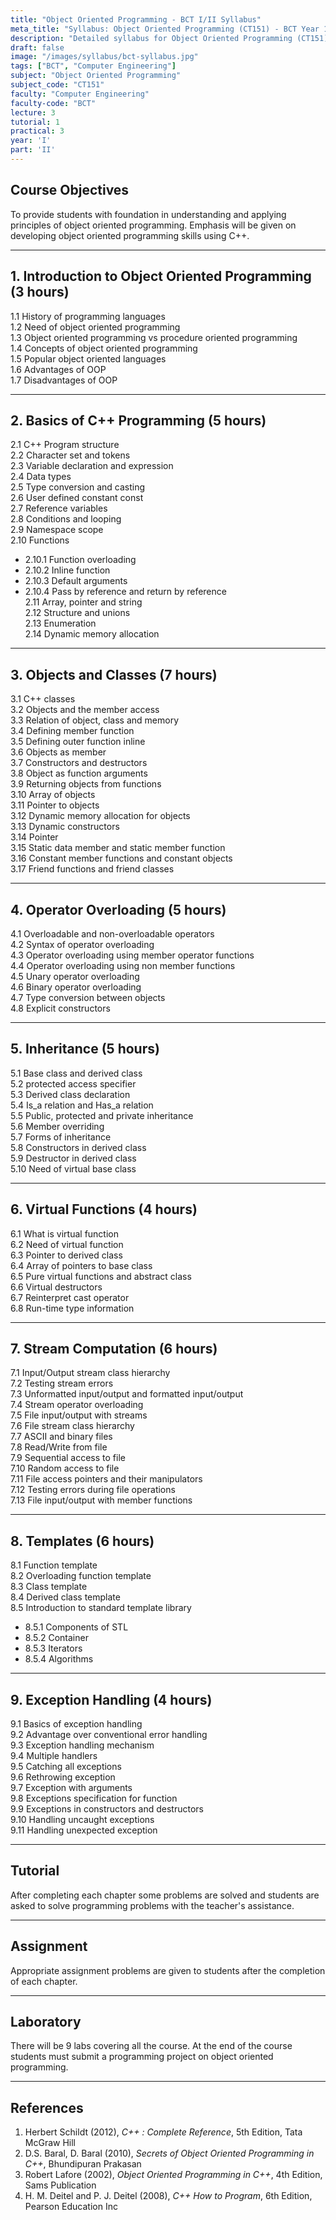 ```yaml
---
title: "Object Oriented Programming - BCT I/II Syllabus"
meta_title: "Syllabus: Object Oriented Programming (CT151) - BCT Year 1 Part 2 | IOE Notes"
description: "Detailed syllabus for Object Oriented Programming (CT151), a first year, second part subject in the IOE BCT program. Covers OOP concepts, classes, objects, inheritance, and polymorphism."
draft: false
image: "/images/syllabus/bct-syllabus.jpg"
tags: ["BCT", "Computer Engineering"]
subject: "Object Oriented Programming"
subject_code: "CT151"
faculty: "Computer Engineering"
faculty-code: "BCT"
lecture: 3
tutorial: 1
practical: 3
year: 'I'
part: 'II'
---
```


## Course Objectives

To provide students with foundation in understanding and applying principles of object oriented programming. Emphasis will be given on developing object oriented programming skills using C++.

---

## 1. Introduction to Object Oriented Programming (3 hours)

1.1 History of programming languages  
1.2 Need of object oriented programming  
1.3 Object oriented programming vs procedure oriented programming  
1.4 Concepts of object oriented programming  
1.5 Popular object oriented languages  
1.6 Advantages of OOP  
1.7 Disadvantages of OOP  

---

## 2. Basics of C++ Programming (5 hours)

2.1 C++ Program structure  
2.2 Character set and tokens  
2.3 Variable declaration and expression  
2.4 Data types  
2.5 Type conversion and casting  
2.6 User defined constant const  
2.7 Reference variables  
2.8 Conditions and looping  
2.9 Namespace scope  
2.10 Functions  
  - 2.10.1 Function overloading  
  - 2.10.2 Inline function  
  - 2.10.3 Default arguments  
  - 2.10.4 Pass by reference and return by reference  
2.11 Array, pointer and string  
2.12 Structure and unions  
2.13 Enumeration  
2.14 Dynamic memory allocation  

---

## 3. Objects and Classes (7 hours)

3.1 C++ classes  
3.2 Objects and the member access  
3.3 Relation of object, class and memory  
3.4 Defining member function  
3.5 Defining outer function inline  
3.6 Objects as member  
3.7 Constructors and destructors  
3.8 Object as function arguments  
3.9 Returning objects from functions  
3.10 Array of objects  
3.11 Pointer to objects  
3.12 Dynamic memory allocation for objects  
3.13 Dynamic constructors  
3.14 Pointer  
3.15 Static data member and static member function  
3.16 Constant member functions and constant objects  
3.17 Friend functions and friend classes  

---

## 4. Operator Overloading (5 hours)

4.1 Overloadable and non-overloadable operators  
4.2 Syntax of operator overloading  
4.3 Operator overloading using member operator functions  
4.4 Operator overloading using non member functions  
4.5 Unary operator overloading  
4.6 Binary operator overloading  
4.7 Type conversion between objects  
4.8 Explicit constructors  

---

## 5. Inheritance (5 hours)

5.1 Base class and derived class  
5.2 protected access specifier  
5.3 Derived class declaration  
5.4 Is_a relation and Has_a relation  
5.5 Public, protected and private inheritance  
5.6 Member overriding  
5.7 Forms of inheritance  
5.8 Constructors in derived class  
5.9 Destructor in derived class  
5.10 Need of virtual base class  

---

## 6. Virtual Functions (4 hours)

6.1 What is virtual function  
6.2 Need of virtual function  
6.3 Pointer to derived class  
6.4 Array of pointers to base class  
6.5 Pure virtual functions and abstract class  
6.6 Virtual destructors  
6.7 Reinterpret cast operator  
6.8 Run-time type information  

---

## 7. Stream Computation (6 hours)

7.1 Input/Output stream class hierarchy  
7.2 Testing stream errors  
7.3 Unformatted input/output and formatted input/output  
7.4 Stream operator overloading  
7.5 File input/output with streams  
7.6 File stream class hierarchy  
7.7 ASCII and binary files  
7.8 Read/Write from file  
7.9 Sequential access to file  
7.10 Random access to file  
7.11 File access pointers and their manipulators  
7.12 Testing errors during file operations  
7.13 File input/output with member functions  

---

## 8. Templates (6 hours)

8.1 Function template  
8.2 Overloading function template  
8.3 Class template  
8.4 Derived class template  
8.5 Introduction to standard template library  
  - 8.5.1 Components of STL  
  - 8.5.2 Container  
  - 8.5.3 Iterators  
  - 8.5.4 Algorithms  

---

## 9. Exception Handling (4 hours)

9.1 Basics of exception handling  
9.2 Advantage over conventional error handling  
9.3 Exception handling mechanism  
9.4 Multiple handlers  
9.5 Catching all exceptions  
9.6 Rethrowing exception  
9.7 Exception with arguments  
9.8 Exceptions specification for function  
9.9 Exceptions in constructors and destructors  
9.10 Handling uncaught exceptions  
9.11 Handling unexpected exception  

---

## Tutorial

After completing each chapter some problems are solved and students are asked to solve programming problems with the teacher's assistance.

---

## Assignment

Appropriate assignment problems are given to students after the completion of each chapter.

---

## Laboratory

There will be 9 labs covering all the course. At the end of the course students must submit a programming project on object oriented programming.

---

## References

1. Herbert Schildt (2012), *C++ : Complete Reference*, 5th Edition, Tata McGraw Hill  
2. D.S. Baral, D. Baral (2010), *Secrets of Object Oriented Programming in C++*, Bhundipuran Prakasan  
3. Robert Lafore (2002), *Object Oriented Programming in C++*, 4th Edition, Sams Publication  
4. H. M. Deitel and P. J. Deitel (2008), *C++ How to Program*, 6th Edition, Pearson Education Inc